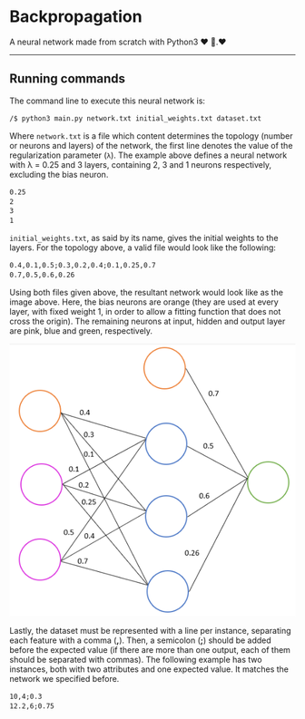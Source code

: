 # Backpropagation

A neural network made from scratch with Python3 ❤️ 🐍.❤️

* * *

## Running commands

The command line to execute this neural network is:

```sh
/$ python3 main.py network.txt initial_weights.txt dataset.txt
```

Where `network.txt` is a file which content determines the topology (number
or neurons and layers) of the network, the first line denotes the value
of the regularization parameter (`λ`). The example above defines a
neural network with λ = 0.25 and 3 layers, containing 2, 3 and 1 neurons
respectively, excluding the bias neuron.

```txt
0.25
2
3
1
```

`initial_weights.txt`, as said by its name, gives the initial weights to
the layers. For the topology above, a valid file would look like the following:

```txt
0.4,0.1,0.5;0.3,0.2,0.4;0.1,0.25,0.7
0.7,0.5,0.6,0.26
```

Using both files given above, the resultant network would look like as the image above. Here, the bias neurons are orange (they are used at every layer, with fixed weight 1, in order to allow a fitting function that does not cross the origin). The remaining neurons at input, hidden and output layer are pink, blue and green, respectively.

![Example Network](https://github.com/JuliaEidelwein/Backpropagation/blob/master/Example_network.png)

Lastly, the dataset must be represented with a line per instance, separating each feature with a comma (**,**). Then, a semicolon (**;**) should be added before the expected value (if there are more than one output, each of them should be separated with commas). The following example has two instances, both with two attributes and one expected value. It matches the network we specified before.

```txt
10,4;0.3
12.2,6;0.75
```
